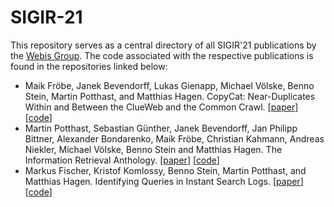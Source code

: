 # SIGIR-21


This repository serves as a central directory of all SIGIR'21 publications by the [Webis Group](https://webis.de). The code associated with the respective publications is found in the repositories linked below:


* Maik Fröbe, Janek Bevendorff, Lukas Gienapp, Michael Völske, Benno Stein, Martin Potthast, and Matthias Hagen. CopyCat: Near-Duplicates Within and Between the ClueWeb and the Common Crawl. [[paper](https://webis.de/publications.html#froebe_2021)] [[code](https://github.com/chatnoir-eu/copycat)]
* Martin Potthast, Sebastian Günther, Janek Bevendorff, Jan Philipp Bittner, Alexander Bondarenko, Maik Fröbe, Christian Kahmann, Andreas Niekler, Michael Völske, Benno Stein and Matthias Hagen. The Information Retrieval Anthology. [[paper](https://webis.de/publications.html#potthast_2021j)] [[code](https://github.com/webis-de/sigir21-ir-anthology)]
* Markus Fischer, Kristof Komlossy, Benno Stein, Martin Potthast, and Matthias Hagen. Identifying Queries in Instant Search Logs. [[paper](https://webis.de/publications.html#fischer_2021)] [[code](https://github.com/webis-de/sigir21-identifying-queries-in-instant-search-logs)]
